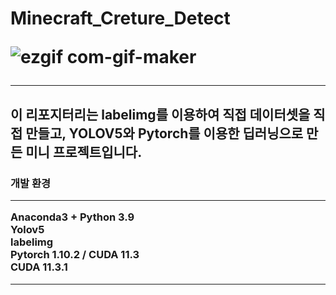<h1>Minecraft_Creture_Detect


![ezgif com-gif-maker](https://user-images.githubusercontent.com/80799025/152316639-2e6f3114-59f6-4052-9f2e-431293fcb22f.gif)

  <hr>
  
  <h2>이 리포지터리는 labelimg를 이용하여 직접 데이터셋을 직접 만들고,  YOLOV5와 Pytorch를 이용한 딥러닝으로 만든 미니 프로젝트입니다.
  
  
  <h3>개발 환경
   <hr>
    Anaconda3 + Python 3.9 </br>
  Yolov5</br>
  labelimg </br>
  Pytorch  1.10.2 / CUDA 11.3</br>
  CUDA 11.3.1</br>
    <hr>
